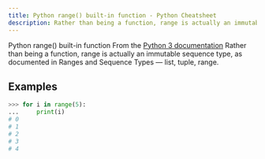 ```yaml
---
title: Python range() built-in function - Python Cheatsheet
description: Rather than being a function, range is actually an immutable sequence type, as documented in Ranges and Sequence Types — list, tuple, range.
---
```


<base-title :title="frontmatter.title" :description="frontmatter.description">
Python range() built-in function
</base-title>

<base-disclaimer>
  <base-disclaimer-title>
    From the <a target="_blank" href="https://docs.python.org/3/library/functions.html#range">Python 3 documentation</a>
  </base-disclaimer-title>
  <base-disclaimer-content>
   Rather than being a function, range is actually an immutable sequence type, as documented in Ranges and Sequence Types — list, tuple, range.
  </base-disclaimer-content>
</base-disclaimer>

## Examples

```python
>>> for i in range(5):
...     print(i)
# 0
# 1
# 2
# 3
# 4
```

<!-- remove this tag to start editing this page -->
<empty-section />
<!-- remove this tag to start editing this page -->
